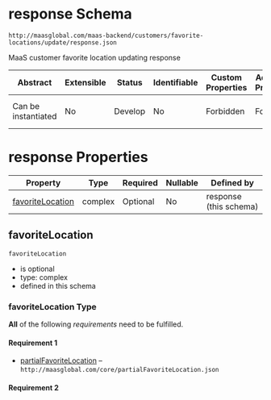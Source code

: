 # response Schema

```
http://maasglobal.com/maas-backend/customers/favorite-locations/update/response.json
```

MaaS customer favorite location updating response

| Abstract            | Extensible | Status  | Identifiable | Custom Properties | Additional Properties | Defined In                                                                      |
| ------------------- | ---------- | ------- | ------------ | ----------------- | --------------------- | ------------------------------------------------------------------------------- |
| Can be instantiated | No         | Develop | No           | Forbidden         | Forbidden             | [maas-backend/customers/favorite-locations/update/response.json](response.json) |

# response Properties

| Property                              | Type    | Required | Nullable | Defined by             |
| ------------------------------------- | ------- | -------- | -------- | ---------------------- |
| [favoriteLocation](#favoritelocation) | complex | Optional | No       | response (this schema) |

## favoriteLocation

`favoriteLocation`

- is optional
- type: complex
- defined in this schema

### favoriteLocation Type

**All** of the following _requirements_ need to be fulfilled.

#### Requirement 1

- [partialFavoriteLocation](partialFavoriteLocation.md) – `http://maasglobal.com/core/partialFavoriteLocation.json`

#### Requirement 2
